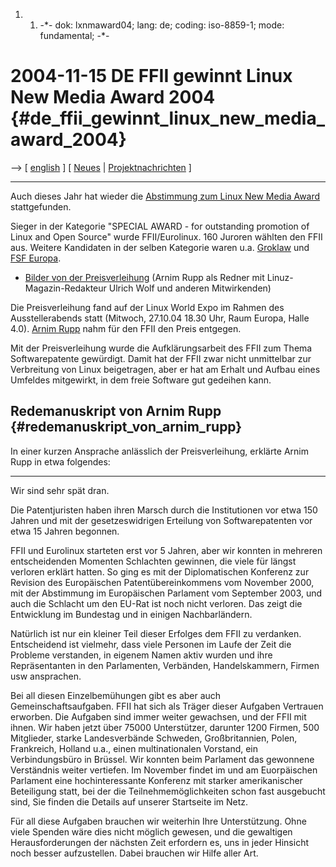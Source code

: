 1.  1.  -\*- dok: lxnmaward04; lang: de; coding: iso-8859-1; mode:
        fundamental; -\*-

# 2004-11-15 DE FFII gewinnt Linux New Media Award 2004 {#de_ffii_gewinnt_linux_new_media_award_2004}

\--\> \[ [ english](Lxnmaward04En "wikilink") \] \[ [
Neues](SwpatcninoDe "wikilink") \| [
Projektnachrichten](FfiiprojNewsDe "wikilink") \]

------------------------------------------------------------------------

Auch dieses Jahr hat wieder die [Abstimmung zum Linux New Media
Award](http://www.linuxnewmedia.de/Award_2004 "wikilink") stattgefunden.

Sieger in der Kategorie \"SPECIAL AWARD - for outstanding promotion of
Linux and Open Source\" wurde FFII/Eurolinux. 160 Juroren wählten den
FFII aus. Weitere Kandidaten in der selben Kategorie waren u.a.
[Groklaw](http://www.groklaw.org/ "wikilink") und [FSF
Europa](http://www.fsfeurope.org/ "wikilink").

-   [Bilder von der
    Preisverleihung](http://ffii.org/img/fotos/lxnm04/ "wikilink")
    (Arnim Rupp als Redner mit Linuz-Magazin-Redakteur Ulrich Wolf und
    anderen Mitwirkenden)

Die Preisverleihung fand auf der Linux World Expo im Rahmen des
Ausstellerabends statt (Mitwoch, 27.10.04 18.30 Uhr, Raum Europa, Halle
4.0). [ Arnim Rupp](ArnimRuppDe "wikilink") nahm für den FFII den Preis
entgegen.

Mit der Preisverleihung wurde die Aufklärungsarbeit des FFII zum Thema
Softwarepatente gewürdigt. Damit hat der FFII zwar nicht unmittelbar zur
Verbreitung von Linux beigetragen, aber er hat am Erhalt und Aufbau
eines Umfeldes mitgewirkt, in dem freie Software gut gedeihen kann.

## Redemanuskript von Arnim Rupp {#redemanuskript_von_arnim_rupp}

In einer kurzen Ansprache anlässlich der Preisverleihung, erklärte Arnim
Rupp in etwa folgendes:

------------------------------------------------------------------------

Wir sind sehr spät dran.

Die Patentjuristen haben ihren Marsch durch die Institutionen vor etwa
150 Jahren und mit der gesetzeswidrigen Erteilung von Softwarepatenten
vor etwa 15 Jahren begonnen.

FFII und Eurolinux starteten erst vor 5 Jahren, aber wir konnten in
mehreren entscheidenden Momenten Schlachten gewinnen, die viele für
längst verloren erklärt hatten. So ging es mit der Diplomatischen
Konferenz zur Revision des Europäischen Patentübereinkommens vom
November 2000, mit der Abstimmung im Europäischen Parlament vom
September 2003, und auch die Schlacht um den EU-Rat ist noch nicht
verloren. Das zeigt die Entwicklung im Bundestag und in einigen
Nachbarländern.

Natürlich ist nur ein kleiner Teil dieser Erfolges dem FFII zu
verdanken. Entscheidend ist vielmehr, dass viele Personen im Laufe der
Zeit die Probleme verstanden, in eigenem Namen aktiv wurden und ihre
Repräsentanten in den Parlamenten, Verbänden, Handelskammern, Firmen usw
ansprachen.

Bei all diesen Einzelbemühungen gibt es aber auch Gemeinschaftsaufgaben.
FFII hat sich als Träger dieser Aufgaben Vertrauen erworben. Die
Aufgaben sind immer weiter gewachsen, und der FFII mit ihnen. Wir haben
jetzt über 75000 Unterstützer, darunter 1200 Firmen, 500 Mitglieder,
starke Landesverbände Schweden, Großbritannien, Polen, Frankreich,
Holland u.a., einen multinationalen Vorstand, ein Verbindungsbüro in
Brüssel. Wir konnten beim Parlament das gewonnene Verständnis weiter
vertiefen. Im November findet im und am Euorpäischen Parlament eine
hochinteressante Konferenz mit starker amerikanischer Beteiligung statt,
bei der die Teilnehmemöglichkeiten schon fast ausgebucht sind, Sie
finden die Details auf unserer Startseite im Netz.

Für all diese Aufgaben brauchen wir weiterhin Ihre Unterstützung. Ohne
viele Spenden wäre dies nicht möglich gewesen, und die gewaltigen
Herausforderungen der nächsten Zeit erfordern es, uns in jeder Hinsicht
noch besser aufzustellen. Dabei brauchen wir Hilfe aller Art.
